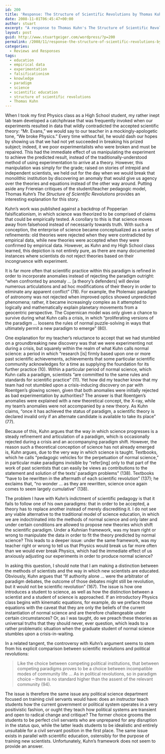 ```yaml
---
id: 200
title: 'Response: The Structure of Scientific Revolutions by Thomas Kuhn'
date: 2008-11-01T06:45:47+00:00
author: stuart
excerpt: "A response to Thomas Kuhn's The Structure of Scientific Revolutions, in which his work is applied to a personal vignette of experimentation practices in a High School Physics class.  When in the course of scientific education should students be allowed to modify scientific theories to fit experimental data instead of modifying experiments to fit the theories?"
layout: post
guid: http://www.stuartgeiger.com/wordpress/?p=200
permalink: /2008/11/response-the-structure-of-scientific-revolutions-by-thomas-kuhn/
categories:
  - Reviews and Responses
tags:
  - education
  - empirical data
  - experimentation
  - falsificationism
  - knowledge
  - paradigm
  - science
  - scientific education
  - structure of scientific revolutions
  - Thomas Kuhn
---
```

When I took my first Physics class as a High School student, my rather inept lab team developed a catchphrase that was frequently invoked when our experiments resulted in data that wildly contradicted the accepted scientific theory: “Mr. Evans,” we would say to our teacher in a mockingly-apologetic tone, “We broke Physics.” Every time without fail, he would dash our hopes by showing us that we had not yet succeeded in breaking his prized subject; indeed, it we poor experimentalists who were broken and must be repaired. This had the immediate effect of us manipulating the experiment to achieve the predicted result, instead of the traditionally-understood method of using experimentation to arrive at a theory. However, this manipulation was simply for the grade; raised on stories of intrepid and independent scientists, we held out for the day when we would break that monolithic institution by discovering an anomaly that would give us agency over the theories and equations instead of the other way around. Putting aside any Friereian critiques of the student/teacher pedagogic model, Thomas Kuhn’s _The Structure of Scientific Revolutions_ provides an interesting explanation for this story.

<!--more-->

Kuhn’s work was published against a backdrop of Popperian falsificationism, in which science was theorized to be comprised of claims that could be empirically tested. A corollary to this is that science moves away from falsehood instead of necessarily towards truth. With such a conception, the enterprise of science became conceptualized as a series of refinements: old theories were rejected when they were contradicted by empirical data, while new theories were accepted when they were confirmed by empirical data. However, as Kuhn and my High School class learned, this depiction is not entirely pure, as there are many documented instances where scientists do not reject theories based on their incongruence with experiment.

It is far more often that scientific practice within this paradigm is refined in order to incorporate anomalies instead of rejecting the paradigm outright: “when confronted by anomaly … [a theory’s defenders] will devise numerous articulations and ad hoc modifications of their theory in order to eliminate any apparent conflict” (78). For example, the Ptolemaic paradigm of astronomy was not rejected when improved optics showed unpredicted phenomena; rather, it became increasingly complex as it attempted to logically and mathematically explain planetary movements from a geocentric perspective. The Copernican model was only given a chance to survive during what Kuhn calls a crisis, in which “proliferating versions of the paradigm … loosens the rules of normal puzzle-solving in ways that ultimately permit a new paradigm to emerge” (80).

One explanation for my teacher’s reluctance to accept that we had stumbled on a groundbreaking new discovery was that we were experimenting not during a crisis, but squarely within the realm of what Kuhn calls normal science: a period in which “research [is] firmly based upon one or more past scientific achievements, achievements that some particular scientific community acknowledges for a time as supplying the foundation for its further practice (10). Within a particular period of normal science, which Kuhn calls a paradigm, scientists “are committed to the same rules and standards for scientific practice” (11). Yet how did my teacher know that my team had not stumbled upon a crisis-inducing discovery on par with Roentgen’s glowing screen, given that both anomalies were initially rejected as bad experimentation by authorities? The answer is that Roentgen’s anomalies were explained with a new theoretical concept, the X-ray, while my team’s anomalies were not accompanied by a new theory. As Kuhn claims, “once it has achieved the status of paradigm, a scientific theory is declared invalid only if an alternate candidate is available to take its place” (77).

Because of this, Kuhn argues that the way in which science progresses is a steady refinement and articulation of a paradigm, which is occasionally rejected during a crisis and an accompanying paradigm shift. However, the reason such a theoretical conception of science has not already emerged is, Kuhn argues, due to the very way in which science is taught. Textbooks, which he calls “pedagogic vehicles for the perpetuation of normal science,” in particular make paradigms invisible by “refer[ing] only to that part of the work of past scientists that can easily be views as contributions to the statement and solution of the texts’ paradigm problems” (138). Textbooks “have to be rewritten in the aftermath of each scientific revolution” (137); he exclaims that, “no wonder … as they are rewritten, science once again comes to seem largely cumulative” (138).

The problem I have with Kuhn’s indictment of scientific pedagogy is that it fails to follow one of his own paradigms: that in order to be accepted, a theory has to replace another instead of merely discrediting it. I do not see any viable alternative to the traditional model of science education, in which we are indoctrinated into the methods of normal science and only later and under certain conditions are allowed to propose new theories which shift the scientific paradigm. Under a Kuhnian framework, was my team right or wrong to manipulate the data in order to fit the theory predicted by normal science? This leads to a deeper issue: under the same framework, was my teacher right or wrong to tell us that Physics would break us far more often than we would ever break Physics, which had the immediate effect of us anxiously adjusting our experiments in order to produce normal science?

In asking this question, I should note that I am making a distinction between the methods of scientists and the way in which new scientists are educated. Obviously, Kuhn argues that “If authority alone … were the arbitrator of paradigm debates, the outcome of those debates might still be revolution, but it would not be scientific revolution” (167). The issue is how one introduces a student to science, as well as how the distinction between a scientist and a student of science is approached. If an introductory Physics class begins with kinematic equations, for example, do we preface those equations with the caveat that they are only the beliefs of the current instantiation of normal science and are therefore challengeable under certain circumstances? Or, as I was taught, do we preach these theories as universal truths that they should never, ever question, which leads to a rather problematic situation when the graduate student of normal science stumbles upon a crisis-in-waiting.

In a related tangent, the controversy with Kuhn’s argument seems to stem from his explicit comparison between scientific revolutions and political revolutions:

> Like the choice between competing political institutions, that between competing paradigms proves to be a choice between incompatible modes of community life … As in political revolutions, so in paradigm choice – there is no standard higher than the assent of the relevant community (94).

The issue is therefore the same issue any political science department focused on training civil servants would have: does an instructor teach students how the current government or political system operates in a very positivistic fashion, or ought they teach how political systems are transient and open to radical change and critique? The former choice grooms the students to be perfect civil servants who are unprepared for any disruption in the status quo, while the latter leads students to be idealistic and entirely unsuitable for a civil servant position in the first place. The same issue exists in parallel with scientific education, ostensibly for the purpose of training new scientists. Unfortunately, Kuhn’s framework does not seem to provide an answer.